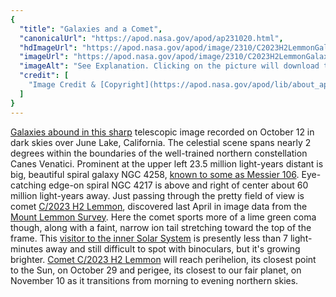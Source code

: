 ```yaml
---
{
  "title": "Galaxies and a Comet",
  "canonicalUrl": "https://apod.nasa.gov/apod/ap231020.html",
  "hdImageUrl": "https://apod.nasa.gov/apod/image/2310/C2023H2LemmonGalaxies.jpg",
  "imageUrl": "https://apod.nasa.gov/apod/image/2310/C2023H2LemmonGalaxies1024.jpg",
  "imageAlt": "See Explanation. Clicking on the picture will download the highest resolution version available.",
  "credit": [
    "Image Credit & [Copyright](https://apod.nasa.gov/apod/lib/about_apod.html#srapply): [Dan Bartlett](https://www.astrobin.com/users/h2ologg/)"
  ]
}
---
```


[Galaxies abound in this sharp](https://www.astrobin.com/x6l4sy/B/) telescopic image recorded on October 12 in dark skies over June Lake, California. The celestial scene spans nearly 2 degrees within the boundaries of the well-trained northern constellation Canes Venatici. Prominent at the upper left 23.5 million light-years distant is big, beautiful spiral galaxy NGC 4258, [known to some as Messier 106](https://apod.nasa.gov/apod/ap200501.html). Eye-catching edge-on spiral NGC 4217 is above and right of center about 60 million light-years away. Just passing through the pretty field of view is comet [C/2023 H2 Lemmon](http://astro.vanbuitenen.nl/comet/2023H2), discovered last April in image data from the [Mount Lemmon Survey](https://en.wikipedia.org/wiki/Mount_Lemmon_Survey). Here the comet sports more of a lime green coma though, along with a faint, narrow ion tail stretching toward the top of the frame. This [visitor to the inner Solar System](https://science.nasa.gov/solar-system/comets/) is presently less than 7 light-minutes away and still difficult to spot with binoculars, but it's growing brighter. [Comet C/2023 H2 Lemmon](https://theskylive.com/c2023h2-info) will reach perihelion, its closest point to the Sun, on October 29 and perigee, its closest to our fair planet, on November 10 as it transitions from morning to evening northern skies.
